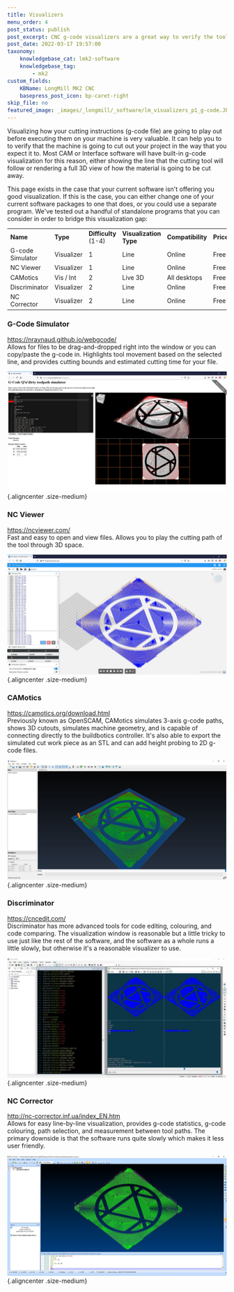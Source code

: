 ```yaml
---
title: Visualizers
menu_order: 4
post_status: publish
post_excerpt: CNC g-code visualizers are a great way to verify the toolpaths of your g-code file before running them on your LongMill CNC machine.
post_date: 2022-03-17 19:57:00
taxonomy:
    knowledgebase_cat: lmk2-software
    knowledgebase_tag:
        - mk2
custom_fields:
    KBName: LongMill MK2 CNC
    basepress_post_icon: bp-caret-right
skip_file: no
featured_image: _images/_longmill/_software/lm_visualizers_p1_g-code.JPG
---
```


Visualizing how your cutting instructions (g-code file) are going to play out before executing them on your machine is very valuable. It can help you to to verify that the machine is going to cut out your project in the way that you expect it to. Most CAM or Interface software will have built-in g-code visualization for this reason, either showing the line that the cutting tool will follow or rendering a full 3D view of how the material is going to be cut away.

This page exists in the case that your current software isn't offering you good visualization. If this is the case, you can either change one of your current software packages to one that does, or you could use a separate program. We've tested out a handful of standalone programs that you can consider in order to bridge this visualization gap:

<table class="wp-table" width="85%">
<tbody>
<tr>
<td><b>Name</b></td>
<td><b>Type</b></td>
<td><b>Difficulty</b> (1-4)</td>
<td><b>Visualization Type<br /></b></td>
<td><b>Compatibility</b></td>
<td><b>Price</b></td>
</tr>
<tr>
<td>G-code Simulator</td>
<td><span class="greText">Visualizer</span></td>
<td>1</td>
<td>Line</td>
<td>Online</td>
<td>Free</td>
</tr>
<tr>
<td>NC Viewer</td>
<td><span class="greText">Visualizer</span></td>
<td>1</td>
<td>Line</td>
<td>Online</td>
<td>Free</td>
</tr>
<tr>
<td>CAMotics</td>
<td><span class="greText">Vis</span> / <span class="orgText">Int</span></td>
<td>2</td>
<td>Live 3D</td>
<td>All desktops</td>
<td>Free</td>
</tr>
<tr>
<td>Discriminator</td>
<td><span class="greText">Visualizer</span></td>
<td>2</td>
<td>Line</td>
<td>Online</td>
<td>Free</td>
</tr>
<tr>
<td>NC Corrector</td>
<td><span class="greText">Visualizer</span></td>
<td>2</td>
<td>Line</td>
<td>Online</td>
<td>Free</td>
</tr>
</tbody>
</table>

### G-Code Simulator

<a href="https://nraynaud.github.io/webgcode/" target="_blank" rel="noopener noreferrer">https://nraynaud.github.io/webgcode/</a><br>
Allows for files to be drag-and-dropped right into the window or you can copy/paste the g-code in. Highlights tool movement based on the selected line, and provides cutting bounds and estimated cutting time for your file.

![](/_images/_cnc-fun/_software/cnc_so_visualizers_gcode.jpg){.aligncenter .size-medium}

### NC Viewer

<a href="https://ncviewer.com/" target="_blank" rel="noopener noreferrer">https://ncviewer.com/</a><br>
Fast and easy to open and view files. Allows you to play the cutting path of the tool through 3D space.

![](/_images/_cnc-fun/_software/cnc_so_visualizers_ncviewer.jpg){.aligncenter .size-medium}

### CAMotics

<a href="https://camotics.org/download.html" target="_blank" rel="noopener noreferrer">https://camotics.org/download.html</a><br>
Previously known as OpenSCAM, CAMotics simulates 3-axis g-code paths, shows 3D cutouts, simulates machine geometry, and is capable of connecting directly to the buildbotics controller. It's also able to export the simulated cut work piece as an STL and can add height probing to 2D g-code files.

![](/_images/_cnc-fun/_software/cnc_so_visualizers_camotics.jpg){.aligncenter .size-medium}

### Discriminator

<a href="https://cncedit.com/" target="_blank" rel="noopener noreferrer">https://cncedit.com/</a><br>
Discriminator has more advanced tools for code editing, colouring, and code comparing. The visualization window is reasonable but a little tricky to use just like the rest of the software, and the software as a whole runs a little slowly, but otherwise it's a reasonable visualizer to use.

![](/_images/_cnc-fun/_software/cnc_so_visualizers_discriminator.jpg){.aligncenter .size-medium}

### NC Corrector

<a href="http://nc-corrector.inf.ua/index_EN.htm" target="_blank" rel="noopener noreferrer">http://nc-corrector.inf.ua/index_EN.htm</a><br>
Allows for easy line-by-line visualization, provides g-code statistics, g-code colouring, path selection, and measurement between tool paths. The primary downside is that the software runs quite slowly which makes it less user friendly.

![](/_images/_cnc-fun/_software/cnc_so_visualizers_nccorrector.jpg){.aligncenter .size-medium}
